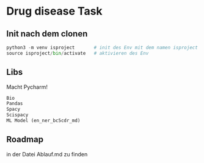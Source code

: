 # Drug disease Task

## Init nach dem clonen
```python
python3 -m venv isproject       # init des Env mit dem namen isproject
source isproject/bin/activate   # aktivieren des Env
```

## Libs
Macht Pycharm!
```python
Bio
Pandas
Spacy
Scispacy
ML Model (en_ner_bc5cdr_md)
```

## Roadmap
in der Datei Ablauf.md zu finden
